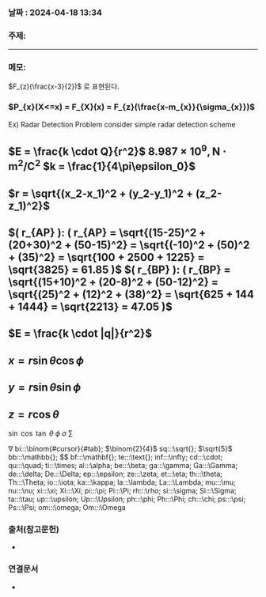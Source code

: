 
### 날짜 : 2024-04-18 13:34

### 주제: 

---
### 메모: 
$F_{z}(\frac{x-3}{2})$ 로 표현된다.
### $P_{x}(X<=x) = F_{X}(x) = F_{z}(\frac{x-m_{x}}{\sigma_{x}})$ 

Ex) Radar Detection Problem 
consider simple radar detection scheme
## $E = \frac{k \cdot Q}{r^2}$  $8.987 \times 10^9 , \text{N} \cdot \text{m}^2/\text{C}^2$  $k = \frac{1}{4\pi\epsilon_0}$ 

## $r = \sqrt{(x_2-x_1)^2 + (y_2-y_1)^2 + (z_2-z_1)^2}$ 
## $( r_{AP} ): ( r_{AP} = \sqrt{(15-25)^2 + (20+30)^2 + (50-15)^2} = \sqrt{(-10)^2 + (50)^2 + (35)^2} = \sqrt{100 + 2500 + 1225} = \sqrt{3825} = 61.85 )$ $( r_{BP} ): ( r_{BP} = \sqrt{(15+10)^2 + (20-8)^2 + (50-12)^2} = \sqrt{(25)^2 + (12)^2 + (38)^2} = \sqrt{625 + 144 + 1444} = \sqrt{2213} = 47.05 )$
## $E = \frac{k \cdot |q|}{r^2}$ 
## $x = r \sin{\theta} \cos{\phi}$ 
## $y = r \sin{\theta} \sin{\phi}$ 
## $z = r \cos{\theta}$ 
$\sin$ 
$\cos$ 
$\tan$
$\theta$ 
$\phi$ 
$\sigma$
$\sum\limits$
  
$\nabla$ 
bi:::\binom{#cursor}{#tab};  $\binom{2}{4}$
sq:::\sqrt{};       $\sqrt{5}$
bb:::\mathbb{}; $$
bf:::\mathbf{};
te:::\text{};
inf:::\infty;
cd:::\cdot;
qu:::\quad;
ti:::\times;
al:::\alpha;
be:::\beta;
ga:::\gamma;
Ga:::\Gamma;
de:::\delta;
De:::\Delta;
ep:::\epsilon;
ze:::\zeta;
et:::\eta;
th:::\theta;
Th:::\Theta;
io:::\iota;
ka:::\kappa;
la:::\lambda;
La:::\Lambda;
mu:::\mu;
nu:::\nu;
xi:::\xi;
Xi:::\Xi;
pi:::\pi;
Pi:::\Pi;
rh:::\rho;
si:::\sigma;
Si:::\Sigma;
ta:::\tau;
up:::\upsilon;
Up:::\Upsilon;
ph:::\phi;
Ph:::\Phi;
ch:::\chi;
ps:::\psi;
Ps:::\Psi;
om:::\omega;
Om:::\Omega
### 출처(참고문헌)
-

### 연결문서
-